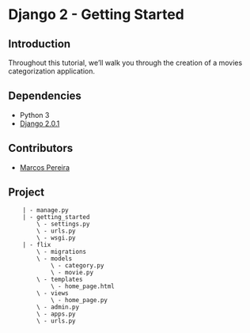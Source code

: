 # Django 2 - Getting Started


## Introduction

Throughout this tutorial, we’ll walk you through the creation of a movies categorization application.

## Dependencies

* Python 3
* [Django 2.0.1](https://www.djangoproject.com/)

## Contributors

* [Marcos Pereira](marcospereira.mpj@gmail.com)


## Project

```
    | - manage.py 
    | - getting_started
        \ - settings.py
        \ - urls.py
        \ - wsgi.py
    | - flix
        \ - migrations
        \ - models
            \ - category.py
            \ - movie.py   
        \ - templates
            \ - home_page.html
        \ - views 
            \ - home_page.py
        \ - admin.py
        \ - apps.py
        \ - urls.py
```
